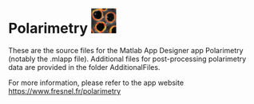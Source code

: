 # Polarimetry <img src="https://github.com/cchandre/Polarimetry/blob/master/Icons/polar.jpg" alt=" " width="50"/> 

These are the source files for the Matlab App Designer app Polarimetry (notably the .mlapp file). Additional files for post-processing polarimetry data are provided in the folder AdditionalFiles.

For more information, please refer to the app website https://www.fresnel.fr/polarimetry 
